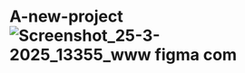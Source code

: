 # A-new-project![Screenshot_25-3-2025_13355_www figma com](https://github.com/user-attachments/assets/cb7928f7-5941-4418-8886-69a641cebbf9)
